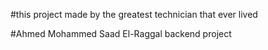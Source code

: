 #this project made by the greatest technician that ever lived 


#Ahmed Mohammed Saad El-Raggal backend project


